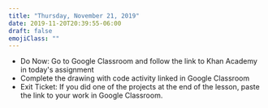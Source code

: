 ```yaml
---
title: "Thursday, November 21, 2019"
date: 2019-11-20T20:39:55-06:00
draft: false
emojiClass: ""
---
```


- Do Now: Go to Google Classroom and follow the link to Khan Academy in today's assignment
- Complete the drawing with code activity linked in Google Classroom
- Exit Ticket: If you did one of the projects at the end of the lesson, paste the link to your work in Google Classroom.